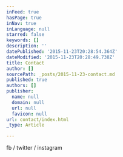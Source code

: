 ```yaml
---
inFeed: true
hasPage: true
inNav: true
inLanguage: null
starred: false
keywords: []
description: ''
datePublished: '2015-11-23T20:28:54.364Z'
dateModified: '2015-11-23T20:28:49.738Z'
title: Contact
author: []
sourcePath: _posts/2015-11-23-contact.md
published: true
authors: []
publisher:
  name: null
  domain: null
  url: null
  favicon: null
url: contact/index.html
_type: Article

---
```

fb / twitter / instagram